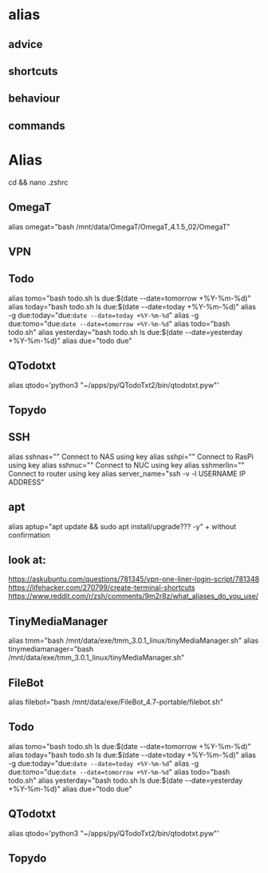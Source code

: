 # alias

## advice

## shortcuts

## behaviour

## commands

# Alias

cd && nano .zshrc

## OmegaT
alias omegat="bash /mnt/data/OmegaT/OmegaT_4.1.5_02/OmegaT"

## VPN

## Todo
alias tomo="bash todo.sh ls due:$(date --date=tomorrow +%Y-%m-%d)"
alias today="bash todo.sh ls due:$(date --date=today +%Y-%m-%d)"
alias -g due:today="due:`date --date=today +%Y-%m-%d`"
alias -g due:tomo="due:`date --date=tomorrow +%Y-%m-%d`"
alias todo="bash todo.sh"
alias yesterday="bash todo.sh ls due:$(date --date=yesterday +%Y-%m-%d)"
alias due="todo due"



## QTodotxt
alias qtodo='python3 "~/apps/py/QTodoTxt2/bin/qtodotxt.pyw"'

## Topydo

## SSH
alias sshnas="" Connect to NAS using key
alias sshpi="" Connect to RasPi using key
alias sshnuc="" Connect to NUC using key
alias sshmerlin="" Connect to router using key
alias server_name="ssh -v -l USERNAME IP ADDRESS"

## apt
alias aptup="apt update && sudo apt install/upgrade??? -y" + without confirmation

## look at:
https://askubuntu.com/questions/781345/vpn-one-liner-login-script/781348
https://lifehacker.com/270799/create-terminal-shortcuts
https://www.reddit.com/r/zsh/comments/9m2r8z/what_aliases_do_you_use/

## TinyMediaManager
alias tmm="bash /mnt/data/exe/tmm_3.0.1_linux/tinyMediaManager.sh"
alias tinymediamanager="bash /mnt/data/exe/tmm_3.0.1_linux/tinyMediaManager.sh"

## FileBot
alias filebot="bash /mnt/data/exe/FileBot_4.7-portable/filebot.sh"



## Todo
alias tomo="bash todo.sh ls due:$(date --date=tomorrow +%Y-%m-%d)"
alias today="bash todo.sh ls due:$(date --date=today +%Y-%m-%d)"
alias -g due:today="due:`date --date=today +%Y-%m-%d`"
alias -g due:tomo="due:`date --date=tomorrow +%Y-%m-%d`"
alias todo="bash todo.sh"
alias yesterday="bash todo.sh ls due:$(date --date=yesterday +%Y-%m-%d)"
alias due="todo due"



## QTodotxt
alias qtodo='python3 "~/apps/py/QTodoTxt2/bin/qtodotxt.pyw"'

## Topydo


